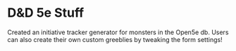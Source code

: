 # D&D 5e Stuff

Created an initiative tracker generator for monsters in the Open5e db.
Users can also create their own custom greeblies by tweaking the form settings!
